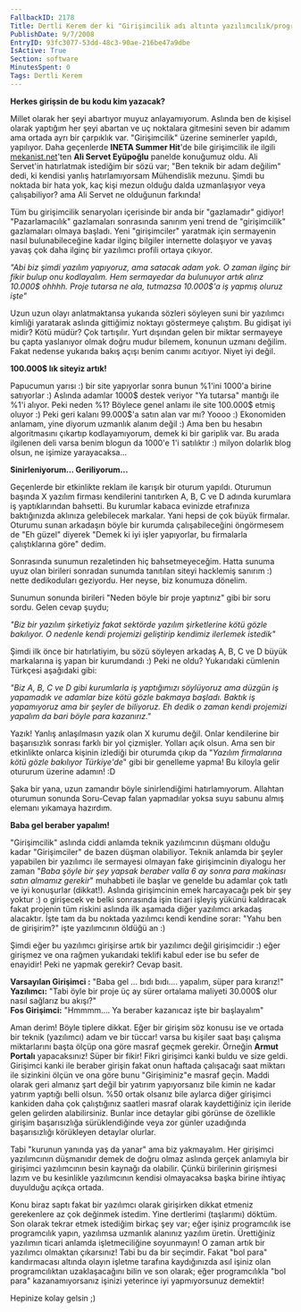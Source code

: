 ```yaml
---
FallbackID: 2178
Title: Dertli Kerem der ki "Girişimcilik adı altınta yazılımcılık/programcılık mesleği sabote ediliyor!"
PublishDate: 9/7/2008
EntryID: 93fc3077-53dd-48c3-90ae-216be47a9dbe
IsActive: True
Section: software
MinutesSpent: 0
Tags: Dertli Kerem
---
```

**Herkes girişsin de bu kodu kim yazacak?**

Millet olarak her şeyi abartıyor muyuz anlayamıyorum. Aslında ben de
kişisel olarak yaptığım her şeyi abartan ve uç noktalara gitmesini seven
bir adamım ama ortada ayrı bir çarpıklık var. "Girişimcilik" üzerine
seminerler yapıldı, yapılıyor. Daha geçenlerde **INETA Summer Hit**'de
bile girişimcilik ile ilgili [mekanist.net](http://www.mekanist.net)'ten
**Ali Servet Eyüpoğlu** panelde konuğumuz oldu. Ali Servet'in
hatırlatmak istediğim bir sözü var; "Ben teknik bir adam değilim" dedi,
ki kendisi yanlış hatırlamıyorsam Mühendislik mezunu. Şimdi bu noktada
bir hata yok, kaç kişi mezun olduğu dalda uzmanlaşıyor veya
çalışabiliyor? ama Ali Servet ne olduğunun farkında!

Tüm bu girişimcilik senaryoları içerisinde bir anda bir "gazlamadır"
gidiyor! "Pazarlamacılık" gazlamaları sonrasında sanırım yeni trend de
"girişimcilik" gazlamaları olmaya başladı. Yeni "girişimciler" yaratmak
için sermayenin nasıl bulunabileceğine kadar ilginç bilgiler internette
dolaşıyor ve yavaş yavaş çok daha ilginç bir yazılımcı profili ortaya
çıkıyor.

*"Abi biz şimdi yazılım yapıyoruz, ama satacak adam yok. O zaman ilginç
bir fikir bulup onu kodlayalım. Hem sermayedar da bulunuyor artık alırız
10.000\$ ohhhh. Proje tutarsa ne ala, tutmazsa 10.000\$'a iş yapmış
oluruz işte"*

Uzun uzun olayı anlatmaktansa yukarıda sözleri söyleyen suni bir
yazılımcı kimliği yaratarak aslında gittiğimiz noktayı göstermeye
çalıştım. Bu gidişat iyi midir? Kötü müdür? Çok tartışılır. Yurt
dışından gelen bir miktar sermayeye bu çapta yaslanıyor olmak doğru
mudur bilemem, konunun uzmanı değilim. Fakat nedense yukarıda bakış
açışı benim canımı acıtıyor. Niyet iyi değil.

**100.000\$ lık siteyiz artık!**

Papucumun yarısı :) bir site yapıyorlar sonra bunun %1'ini 1000'a birine
satıyorlar :) Aslında adamlar 1000\$ destek veriyor "Ya tutarsa" mantığı
ile %1'i alıyor. Peki neden %1? Böylece genel anlamı ile site 100.000\$
etmiş oluyor :) Peki geri kalanı 99.000\$'a satın alan var mı? Yoooo :)
Ekonomiden anlamam, yine diyorum uzmanlık alanım değil :) Ama ben bu
hesabın algoritmasını çıkartıp kodlayamıyorum, demek ki bir gariplik
var. Bu arada ilgilenen deli varsa benim blogun da 1000'e 1'i satılıktır
:) milyon dolarlık blog olsun, ne işimize yarayacaksa...

**Sinirleniyorum... Geriliyorum...**

Geçenlerde bir etkinlikte reklam ile karışık bir oturum yapıldı.
Oturumun başında X yazılım firması kendilerini tanıtırken A, B, C ve D
adında kurumlara iş yaptıklarından bahsetti. Bu kurumlar kabaca evinizde
etrafınıza baktığınızda aklınıza gelebilecek markalar. Yani hepsi de çok
büyük firmalar. Oturumu sunan arkadaşın böyle bir kurumda
çalışabileceğini öngörmesem de "Eh güzel" diyerek "Demek ki iyi işler
yapıyorlar, bu firmalarla çalıştıklarına göre" dedim.

Sonrasında sunumun rezaletinden hiç bahsetmeyeceğim. Hatta sunuma uyuz
olan birileri sonradan sunumda tanıtılan siteyi hacklemiş sanırım :)
nette dedikoduları geziyordu. Her neyse, biz konumuza dönelim.

Sunumun sonunda birileri "Neden böyle bir proje yaptınız" gibi bir soru
sordu. Gelen cevap şuydu;

*"Biz bir yazılım şirketiyiz fakat sektörde yazılım şirketlerine kötü
gözle bakılıyor. O nedenle kendi projemizi geliştirip kendimiz ilerlemek
istedik"*

Şimdi ilk önce bir hatırlatiyim, bu sözü söyleyen arkadaş A, B, C ve D
büyük markalarına iş yapan bir kurumdandı :) Peki ne oldu? Yukarıdaki
cümlenin Türkçesi aşağıdaki gibi:

*"Biz A, B, C ve D gibi kurumlarla iş yaptığımızı söylüyoruz ama düzgün
iş yapamadık ve adamlar bize kötü gözle bakmaya başladı. Baktık iş
yapamıyoruz ama bir şeyler de biliyoruz. Eh dedik o zaman kendi
projemizi yapalım da bari böyle para kazanırız."*

Yazık! Yanlış anlaşılmasın yazık olan X kurumu değil. Onlar kendilerine
bir başarısızlık sonrası farklı bir yol çizmişler. Yolları açık olsun.
Ama sen bir etkinlikte onlarca kişinin izlediği bir oturumda çıkıp da
"*Yazılım firmalarına kötü gözle bakılıyor Türkiye'de*" gibi bir
genelleme yapma! Bu kiloyla gelir otururum üzerine adamın! :D

Şaka bir yana, uzun zamandır böyle sinirlendiğimi hatırlamıyorum.
Allahtan oturumun sonunda Soru-Cevap falan yapmadılar yoksa suyu sabunu
almış elemanı yıkamaya hazırdım.

**Baba gel beraber yapalım!**

"Girişimcilik" aslında ciddi anlamda teknik yazılımcının düşmanı olduğu
kadar "Girişimciler" de bazen düşman olabiliyor. Teknik anlamda bir
şeyler yapabilen bir yazılımcı ile sermayesi olmayan fake girişimcinin
diyalogu her zaman "*Baba şöyle bir şey yapsak beraber valla 6 ay sonra
para makinası satın almamız gerekir*" muhabbeti ile başlar ve genelde bu
adamlar çok tatlı ve iyi konuşurlar (dikkat!). Aslında girişimcinin emek
harcayacağı pek bir şey yoktur :) o girişecek ve belki sonrasında işin
ticari işleyiş yükünü kaldıracak fakat projenin tüm riskini aslında ilk
aşamada diğer yazılımcı arkadaş alacaktır. İşte tam da bu noktada
yazılımcı kendi kendine sorar: "Yahu ben de girişirim?" işte
yazılımcının öldüğü an :)

Şimdi eğer bu yazılımcı girişirse artık bir yazılımcı değil girişimcidir
:) eğer girişmez ve ona rağmen yukarıdaki teklifi kabul eder ise bu
sefer de enayidir! Peki ne yapmak gerekir? Cevap basit.

**Varsayılan Girişimci :** "Baba gel ... bıdı bıdı.... yapalım, süper
para kırarız!"\
**Yazılımcı:** "Tabi öyle bir proje üç ay sürer ortalama maliyeti
30.000\$ olur nasıl sağlarız bu akışı?"\
**Fos Girişimci:** "Hmmmm.... Ya beraber kazanıcaz işte bir başlayalım"

Aman derim! Böyle tiplere dikkat. Eğer bir girişim söz konusu ise ve
ortada bir teknik (yazılımcı) adam ve bir tüccar! varsa bu kişiler saat
başı çalışma miktarlarını başta ölçüp ona göre masraf geçmek gerekir.
Örneğin **Armut Portalı** yapacaksınız! Süper bir fikir! Fikri girişimci
kanki buldu ve size geldi. Girişimci kanki ile beraber girişin fakat
onun haftada çalışacağı saat miktarı ile sizinkini ölçün ve ona göre
bunu "Girişiminiz"e masraf geçin. Maddi olarak geri almanız şart değil
bir yatırım yapıyorsanız bile kimin ne kadar yatırım yaptığı belli
olsun. %50 ortak olsanız bile aylarca diğer girişimci kankiden daha çok
çalıştığınız saatleri masraf olarak kaydettiğiniz için ileride gelen
gelirden alabilirsiniz. Bunlar ince detaylar gibi görünse de özellikle
girişim başarısızlığa sürüklendiğinde veya zor günler uzadığında
başarısızlığı körükleyen detaylar olurlar.

Tabi "kurunun yanında yaş da yanar" ama biz yakmayalım. Her girişimci
yazılımcının düşmanıdır demek de doğru olmaz aslında gerçek anlamıyla
bir girişimci yazılımcının besin kaynağı da olabilir. Çünkü birilerinin
girişmesi lazım ve bu kesinlikle yazılımcının kendisi olmayacaksa başka
birine ihtiyaç duyulduğu açıkça ortada.

Konu biraz saptı fakat bir yazılımcı olarak girişirken dikkat etmeniz
gerekenlere az çok değinmek istedim. Yine dertlerimi (taşlarımı) döktüm.
Son olarak tekrar etmek istediğim birkaç şey var; eğer işiniz
programcılık ise programcılık yapın, yazılımsa uzmanlık alanınız yazılım
üretin. Ürettiğiniz yazılımın ticari anlamda işletmeciliğine soyunmayın!
O zaman artık bir yazılımcı olmaktan çıkarsınız! Tabi bu da bir
seçimdir. Fakat "bol para" kandırmacası altında olayın işletme tarafına
kaydığınızda asıl işiniz olan programcılıktan uzaklaşacağını bilin ve
son olarak; eğer programcılıkla "bol para" kazanamıyorsanız işinizi
yeterince iyi yapmıyorsunuz demektir!

Hepinize kolay gelsin ;)



